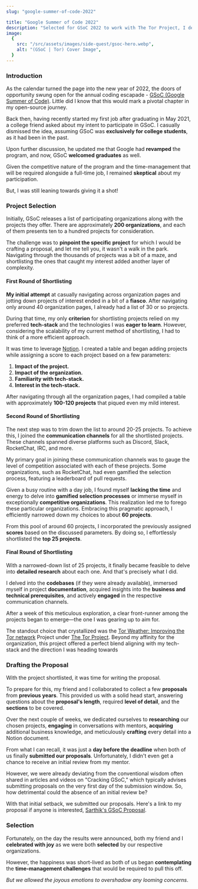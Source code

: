 ```yaml
---
slug: "google-summer-of-code-2022"

title: "Google Summer of Code 2022"
description: "Selected for GSoC 2022 to work with The Tor Project, I developed the Tor-Weather service during this period."
image:
  {
    src: "/src/assets/images/side-quest/gsoc-hero.webp",
    alt: "(GSoC | Tor) Cover Image",
  }
---
```


### Introduction

As the calendar turned the page into the new year of 2022, the doors of opportunity swung open for the annual coding escapade - [GSoC (Google Summer of Code)](https://summerofcode.withgoogle.com/). Little did I know that this would mark a pivotal chapter in my open-source journey.

Back then, having recently started my first job after graduating in May 2021, a college friend asked about my intent to participate in GSoC. I casually dismissed the idea, assuming GSoC was **exclusively for college students**, as it had been in the past.

Upon further discussion, he updated me that Google had **revamped** the program, and now, GSoC **welcomed graduates** as well.

Given the competitive nature of the program and the time-management that will be required alongside a full-time job, I remained **skeptical** about my participation.

But, I was still leaning towards giving it a shot!

### Project Selection

Initially, GSoC releases a list of participating organizations along with the projects they offer. There are approximately **200 organizations**, and each of them presents ten to a hundred projects for consideration.

The challenge was to **pinpoint the specific project** for which I would be crafting a proposal, and let me tell you, it wasn't a walk in the park. Navigating through the thousands of projects was a bit of a maze, and shortlisting the ones that caught my interest added another layer of complexity.

#### First Round of Shortlisting

**My initial attempt** at casually navigating across organization pages and jotting down projects of interest ended in a bit of a **fiasco**. After navigating only around 40 organization pages, I already had a list of 30 or so projects.

During that time, my only **criterion** for shortlisting projects relied on my preferred **tech-stack** and the technologies I was **eager to learn**. However, considering the scalability of my current method of shortlisting, I had to think of a more efficient approach.

It was time to leverage [Notion](https://www.notion.so/). I created a table and began adding projects while assigning a score to each project based on a few parameters:

1. **Impact of the project.**
2. **Impact of the organization.**
3. **Familiarity with tech-stack.**
4. **Interest in the tech-stack.**

After navigating through all the organization pages, I had compiled a table with approximately **100-120 projects** that piqued even my mild interest.

#### Second Round of Shortlisting

The next step was to trim down the list to around 20-25 projects. To achieve this, I joined the **communication channels** for all the shortlisted projects. These channels spanned diverse platforms such as Discord, Slack, RocketChat, IRC, and more.

My primary goal in joining these communication channels was to gauge the level of competition associated with each of these projects. Some organizations, such as RocketChat, had even gamified the selection process, featuring a leaderboard of pull requests.

Given a busy routine with a day job, I found myself **lacking the time** and energy to delve into **gamified selection processes** or immerse myself in exceptionally **competitive organizations**. This realization led me to forego these particular organizations. Embracing this pragmatic approach, I efficiently narrowed down my choices to about **60 projects**.

From this pool of around 60 projects, I incorporated the previously assigned **scores** based on the discussed parameters. By doing so, I effortlessly shortlisted the **top 25 projects**.

#### Final Round of Shortlisting

With a narrowed-down list of 25 projects, it finally became feasible to delve into **detailed research** about each one. And that's precisely what I did.

I delved into the **codebases** (if they were already available), immersed myself in project **documentation**, acquired insights into the **business and technical prerequisites**, and actively **engaged** in the respective communication channels.

After a week of this meticulous exploration, a clear front-runner among the projects began to emerge—the one I was gearing up to aim for.

The standout choice that crystallized was the [Tor Weather: Improving the Tor network](https://summerofcode.withgoogle.com/archive/2022/projects/UElieGno) Project under [The Tor Project](https://www.torproject.org/). Beyond my affinity for the organization, this project offered a perfect blend aligning with my tech-stack and the direction I was heading towards

### Drafting the Proposal

With the project shortlisted, it was time for writing the proposal.

To prepare for this, my friend and I collaborated to collect a few **proposals** from **previous years**. This provided us with a solid head start, answering questions about the **proposal's length**, required **level of detail**, and the **sections** to be covered.

Over the next couple of weeks, we dedicated ourselves to **researching** our chosen projects, **engaging** in conversations with mentors, **acquiring** additional business knowledge, and meticulously **crafting** every detail into a Notion document.

From what I can recall, it was just a **day before the deadline** when both of us finally **submitted our proposals**. Unfortunately, I didn't even get a chance to receive an initial review from my mentor.

However, we were already deviating from the conventional wisdom often shared in articles and videos on "Cracking GSoC," which typically advises submitting proposals on the very first day of the submission window. So, how detrimental could the absence of an initial review be?

With that initial setback, we submitted our proposals. Here's a link to my proposal if anyone is interested, [Sarthik's GSoC Proposal](/document/gsoc/proposal.pdf).

### Selection

Fortunately, on the day the results were announced, both my friend and I **celebrated with joy** as we were both **selected** by our respective organizations.

However, the happiness was short-lived as both of us began **contemplating** the **time-management challenges** that would be required to pull this off.

_But we allowed the joyous emotions to overshadow any looming concerns_.
